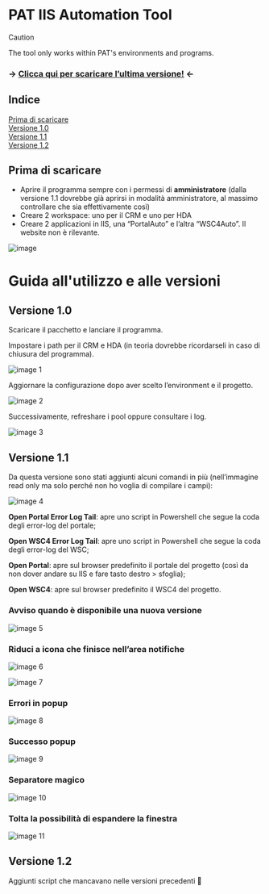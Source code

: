 # PAT IIS Automation Tool

> [!CAUTION]
> The tool only works within PAT's environments and programs.

### **→ [Clicca qui per scaricare l’ultima versione!](https://drive.google.com/file/d/15C7XP8-kj-J2JI62GUeQtEi-yHSj86QF/view?usp=sharing) ←**

## Indice

[Prima di scaricare](#prima-di-scaricare)<br>
[Versione 1.0](#versione-10)<br>
[Versione 1.1](#versione-11)<br>
[Versione 1.2](#versione-12)

## Prima di scaricare

- Aprire il programma sempre con i permessi di **amministratore** (dalla versione 1.1 dovrebbe già aprirsi in modalità amministratore, al massimo controllare che sia effettivamente così)
- Creare 2 workspace: uno per il CRM e uno per HDA
- Creare 2 applicazioni in IIS, una “PortalAuto” e l’altra “WSC4Auto”. Il website non è rilevante.

![image](https://github.com/user-attachments/assets/6c59461b-439b-48a5-bb6e-b66a16692eca)

# Guida all'utilizzo e alle versioni

## Versione 1.0

Scaricare il pacchetto e lanciare il programma.

Impostare i path per il CRM e HDA (in teoria dovrebbe ricordarseli in caso di chiusura del programma).

![image 1](https://github.com/user-attachments/assets/d83b3b8c-6035-4494-9f9a-e9368e06487e)

Aggiornare la configurazione dopo aver scelto l’environment e il progetto.

![image 2](https://github.com/user-attachments/assets/bb7cdd26-ddc9-4e71-a673-0c21e5fd18c5)

Successivamente, refreshare i pool oppure consultare i log.

![image 3](https://github.com/user-attachments/assets/210df665-f6bd-401b-a785-f14a6bd19184)

## Versione 1.1

Da questa versione sono stati aggiunti alcuni comandi in più (nell’immagine read only ma solo perché non ho voglia di compilare i campi):

![image 4](https://github.com/user-attachments/assets/d284350f-37b6-4a56-a3ef-69c374c953fc)

**Open Portal Error Log Tail**: apre uno script in Powershell che segue la coda degli error-log del portale;

**Open WSC4 Error Log Tail**: apre uno script in Powershell che segue la coda degli error-log del WSC;

**Open Portal**: apre sul browser predefinito il portale del progetto (così da non dover andare su IIS e fare tasto destro > sfoglia);

**Open WSC4**: apre sul browser predefinito il WSC4 del progetto.

### Avviso quando è disponibile una nuova versione

![image 5](https://github.com/user-attachments/assets/2db778e2-df78-48d0-a96a-a21794fe2d88)

### Riduci a icona che finisce nell’area notifiche

![image 6](https://github.com/user-attachments/assets/704df417-5e5b-4e0e-ae6e-7815e5a5d750)

![image 7](https://github.com/user-attachments/assets/3c1a7cc2-d162-4325-b8aa-7c5dea281e44)

### Errori in popup

![image 8](https://github.com/user-attachments/assets/90e5fc5c-0659-4c5d-8c35-f3a29686ac82)

### Successo popup

![image 9](https://github.com/user-attachments/assets/29b3286d-f29d-431c-aba3-de28d402e782)

### Separatore magico

![image 10](https://github.com/user-attachments/assets/8464f813-323c-46fd-a67b-cbe5969b0d01)

### Tolta la possibilità di espandere la finestra

![image 11](https://github.com/user-attachments/assets/880bd4f1-0820-4f9d-853d-ae7af4a50f8b)

## Versione 1.2

Aggiunti script che mancavano nelle versioni precedenti 🙂
